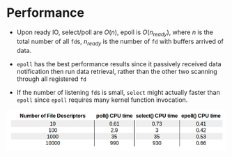 # Performance

* Upon ready IO, select/poll are $O(n)$, epoll is $O(n_{ready})$, where $n$ is the total number of all `fd`s, $n_{ready}$ is the number of `fd` with buffers arrived of data.

* `epoll` has the best performance results since it passively received data notification then run data retrieval, rather than the other two scanning through all registered `fd`

* If the number of listening `fd`s is small, `select` might actually faster than `epoll` since `epoll` requires many kernel function invocation.

![poll-times](imgs/poll-times.png "poll-times")
